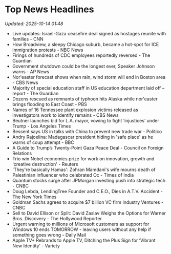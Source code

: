 # Top News Headlines

_Updated: 2025-10-14 01:48_

- Live updates: Israel-Gaza ceasefire deal signed as hostages reunite with families - CNN
- How Broadview, a sleepy Chicago suburb, became a hot-spot for ICE immigration protests - NBC News
- Firings of hundreds of CDC employees reportedly reversed - The Guardian
- Government shutdown could be the longest ever, Speaker Johnson warns - AP News
- Nor'easter forecast shows when rain, wind storm will end in Boston area - CBS News
- Majority of special education staff in US education department laid off – report - The Guardian
- Dozens rescued as remnants of typhoon hits Alaska while nor'easter brings flooding to East Coast - PBS
- Names of 16 Tennessee plant explosion victims released as investigators work to identify remains - CBS News
- Beutner launches bid for L.A. mayor, vowing to fight ‘injustices’ under Trump - Los Angeles Times
- Bessent says US in talks with China to prevent new trade war - Politico
- Andry Rajoelina: Madagascar president hiding in 'safe place' as he warns of coup attempt - BBC
- A Guide to Trump’s Twenty-Point Gaza Peace Deal - Council on Foreign Relations
- Trio win Nobel economics prize for work on innovation, growth and 'creative destruction' - Reuters
- 'They're basically Hamas': Zohran Mamdani's wife mourns death of Palestinian influencer who celebrated Oc - Times of India
- Quantum stocks surge after JPMorgan investing push into strategic tech - CNBC
- Doug Lebda, LendingTree Founder and C.E.O., Dies in A.T.V. Accident - The New York Times
- Goldman Sachs agrees to acquire $7 billion VC firm Industry Ventures - CNBC
- Sell to David Ellison or Split: David Zaslav Weighs the Options for Warner Bros. Discovery - The Hollywood Reporter
- Urgent warning to millions of Microsoft customers as support for Windows 10 ends TOMORROW - leaving users without any help if something goes wrong - Daily Mail
- Apple TV+ Rebrands to Apple TV, Ditching the Plus Sign for ‘Vibrant New Identity’ - Variety